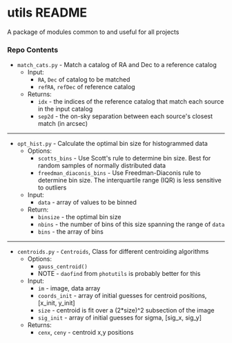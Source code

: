# utils README #

A package of modules common to and useful for all projects 

### Repo Contents ###

* `match_cats.py` - Match a catalog of RA and Dec to a reference catalog
    * Input: 
        * `RA`, `Dec` of catalog to be matched
        * `refRA`, `refDec` of reference catalog
    * Returns:  
        * `idx` - the indices of the reference catalog that match each source in the input catalog
        * `sep2d` - the on-sky separation between each source's closest match (in arcsec)

* * *

* `opt_hist.py` - Calculate the optimal bin size for histogrammed data
    * Options:
        * `scotts_bins` -  Use Scott's rule to determine bin size. Best for random samples of normally distributed data
        * `freedman_diaconis_bins` - Use Freedman-Diaconis rule to determine bin size. The interquartile range (IQR) is less sensitive to outliers
    * Input:
        * `data` - array of values to be binned
    * Return:
        * `binsize` - the optimal bin size
        * `nbins` - the number of bins of this size spanning the range of `data`
        * `bins` - the array of bins

* * *

* `centroids.py` - `Centroids`, Class for different centroiding algorithms
    * Options:
        * `gauss_centroid()`
        * NOTE - `daofind` from `photutils` is probably better for this
    * Input:
        * `im` - image, data array
        * `coords_init` - array of initial guesses for centroid positions, [x_init, y_init]
        * `size` - centroid is fit over a (2*size)^2 subsection of the image 
        * `sig_init` - array of initial guesses for sigma, [sig_x, sig_y]
    * Returns:
        * `cenx`, `ceny` - centroid x,y positions
